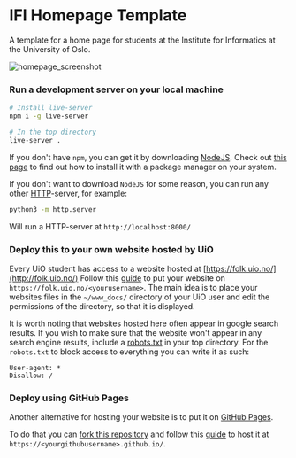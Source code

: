 # IFI Homepage Template

A template for a home page for students at the Institute for Informatics at the University of Oslo.

![homepage_screenshot](https://github.com/applitude/ifi-homepage-template/img/screenshots/screenshot1.jpg)

### Run a development server on your local machine
```bash
# Install live-server
npm i -g live-server

# In the top directory
live-server .
```

If you don't have `npm`, you can get it by downloading [NodeJS](https://nodejs.org/en/about).
Check out [this page](https://nodejs.org/en/download/package-manager/) to find out how to install it with a package manager on your system.

If you don't want to download `NodeJS` for some reason, you can run any other [HTTP](https://developer.mozilla.org/en-US/docs/Web/HTTP)-server, for example:
```bash
python3 -m http.server
```
Will run a HTTP-server at `http://localhost:8000/`

### Deploy this to your own website hosted by UiO
Every UiO student has access to a website hosted at [https://folk.uio.no/](http://folk.uio.no/)
Follow this [guide](https://www.uio.no/tjenester/it/web/personlig-nettside/hjelp/www.html) to put your website on `https://folk.uio.no/<yourusername>`. The main idea is to place your websites files in the `~/www_docs/` directory of your UiO user and edit the permissions of the directory, so that it is displayed.

It is worth noting that websites hosted here often appear in google search results. If you wish to make sure that the website won't appear in any search engine results, include a [robots.txt](https://moz.com/learn/seo/robotstxt) in your top directory. For the `robots.txt` to block access to everything you can write it as such:
```
User-agent: *
Disallow: /
```

### Deploy using GitHub Pages
Another alternative for hosting your website is to put it on [GitHub Pages](https://pages.github.com/).

To do that you can [fork this repository](https://help.github.com/articles/fork-a-repo/) and follow this [guide](https://pages.github.com/) to host it at `https://<yourgithubusername>.github.io/`.
